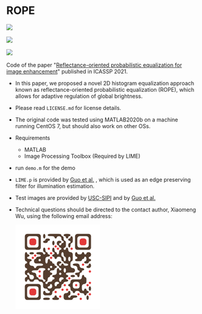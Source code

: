 # ROPE

![](https://img.shields.io/badge/MATLAB-R2020b-green.svg)

![](https://img.shields.io/badge/MATLAB-Image%20Processing%20Toolbox-green.svg)

![](https://img.shields.io/badge/OS-CentOS%207-green.svg)

Code of the paper "[Reflectance-oriented probabilistic equalization for image enhancement](https://ieeexplore.ieee.org/document/9414651)" published in ICASSP 2021.

* In this paper, we proposed a novel 2D histogram equalization approach known as reflectance-oriented probabilistic equalization (ROPE), which allows for adaptive regulation of global brightness.

* Please read `LICENSE.md` for license details.

* The original code was tested using MATLAB2020b on a machine running CentOS 7, but should also work on other OSs.

* Requirements

  * MATLAB
  * Image Processing Toolbox (Required by LIME)

* run `demo.m` for the demo

* `LIME.p` is provided by [Guo et al.](https://sites.google.com/view/xjguo/lime) , which is used as an edge preserving filter for illumination estimation.

* Test images are provided by [USC-SIPI](http://sipi.usc.edu/database/) and by [Guo et al.](https://sites.google.com/view/xjguo/lime)

* Technical questions should be directed to the contact author, Xiaomeng Wu, using the following email address:

  ![qr](qr.png)
